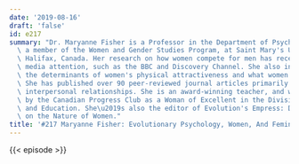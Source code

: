 ```yaml
---
date: '2019-08-16'
draft: 'false'
id: e217
summary: "Dr. Maryanne Fisher is a Professor in the Department of Psychology, and\
  \ a member of the Women and Gender Studies Program, at Saint Mary's University in\
  \ Halifax, Canada. Her research on how women compete for men has received international\
  \ media attention, such as the BBC and Discovery Channel. She also investigates\
  \ the determinants of women's physical attractiveness and what women want in a mate.\
  \ She has published over 90 peer-reviewed journal articles primarily related to\
  \ interpersonal relationships. She is an award-winning teacher, and was recognized\
  \ by the Canadian Progress Club as a Woman of Excellent in the Division of Research\
  \ and Education. She\u2019s also the editor of Evolution's Empress: Darwinian Perspectives\
  \ on the Nature of Women."
title: '#217 Maryanne Fisher: Evolutionary Psychology, Women, And Feminism'
---
```

{{< episode >}}
